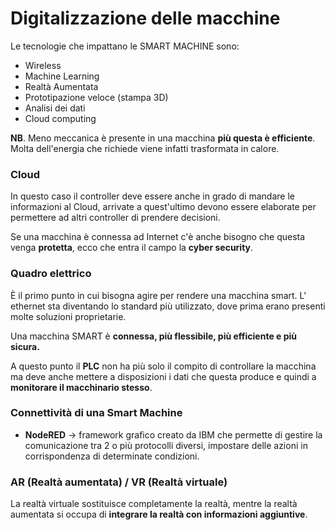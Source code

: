 # Digitalizzazione delle macchine

Le tecnologie che impattano le SMART MACHINE sono:
- Wireless
- Machine Learning
- Realtà Aumentata
- Prototipazione veloce (stampa 3D)
- Analisi dei dati
- Cloud computing

**NB**. Meno meccanica è presente in una macchina **più questa è efficiente**. Molta dell'energia che richiede viene infatti trasformata in calore.

### Cloud
In questo caso il controller deve essere anche in grado di mandare le informazioni al Cloud, arrivate a quest'ultimo devono essere elaborate per permettere ad altri controller di prendere decisioni.

Se una macchina è connessa ad Internet c'è anche bisogno che questa venga **protetta**, ecco che entra il campo la **cyber security**.

### Quadro elettrico
È il primo punto in cui bisogna agire per rendere una macchina smart.
L' ethernet sta diventando lo standard più utilizzato, dove prima erano presenti molte soluzioni proprietarie.

Una macchina SMART è **connessa, più flessibile, più efficiente e più sicura.** 

A questo punto il **PLC** non ha più solo il compito di controllare la macchina ma deve anche mettere a disposizioni i dati che questa produce e quindi a **monitorare il macchinario stesso**.

### Connettività di una Smart Machine
- **NodeRED** -> framework grafico creato da IBM che permette di gestire la comunicazione tra 2 o più protocolli diversi, impostare delle azioni in corrispondenza di determinate condizioni.

### AR (Realtà aumentata) / VR (Realtà virtuale)
La realtà virtuale sostituisce completamente la realtà, mentre la realtà aumentata si occupa di **integrare la realtà con informazioni aggiuntive**.

